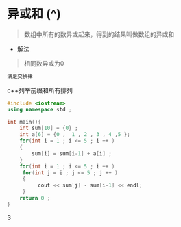 # 异或和 (^)
>数组中所有的数异或起来，得到的结果叫做数组的异或和
- 解法
>相同数异或为0
```markdown
满足交换律
```
c++列举前缀和所有排列
```c++
#include <iostream>
using namespace std ;

int main(){
    int sum[10] = {0} ;
    int a[6] = {0 ,  1 , 2 , 3 , 4 ,5 };
    for(int i = 1 ; i <= 5 ; i ++ )
    {
        sum[i] = sum[i-1] + a[i] ; 
    }
    for(int i = 1 ; i <= 5 ; i ++ )
     for(int j = i ; j <= 5 ; j ++ )
     {
          cout << sum[j] - sum[i-1] << endl; 
     }
    return 0 ;
}
```
3
